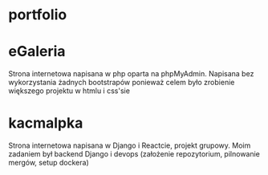 # portfolio

# eGaleria

Strona internetowa napisana w php oparta na phpMyAdmin.
Napisana bez wykorzystania żadnych bootstrapów ponieważ celem było zrobienie większego projektu w htmlu i css'sie

# kacmalpka

Strona internetowa napisana w Django i Reactcie, projekt grupowy.
Moim zadaniem był backend Django i devops (założenie repozytorium, pilnowanie mergów, setup dockera)
